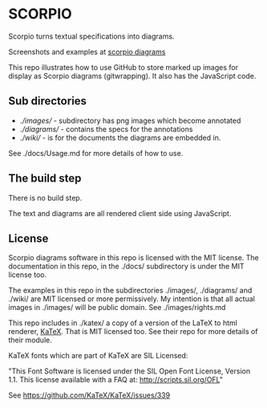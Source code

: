# SCORPIO

Scorpio turns textual specifications into diagrams.

Screenshots and examples at [scorpio diagrams](http://scorpiodiagrams.com/)

This repo illustrates how to use GitHub to store marked up images for display as Scorpio diagrams (gitwrapping).  It also has the JavaScript code.

## Sub directories

+ *./images/* - subdirectory has png images which become annotated
+ *./diagrams/* - contains the specs for the annotations
+ *./wiki/* - is for the documents the diagrams are embedded in.

See ./docs/Usage.md for more details of how to use.

## The build step

There is no build step.

The text and diagrams are all rendered client side using JavaScript.  

## License

Scorpio diagrams software in this repo is licensed with the MIT license. The documentation in this repo, in the ./docs/ subdirectory is under the MIT license too.

The examples in this repo in the subdirectories ./images/, ./diagrams/ and ./wiki/ are MIT licensed or more permissively.  My intention is that all actual images in ./images/ will be public domain.  See ./images/rights.md

This repo includes in ./katex/ a copy of a version of the LaTeX to html renderer, [KaTeX](https://github.com/KaTeX/KaTeX).  That is MIT licensed too.  See their repo for more details of their module.

KaTeX fonts which are part of KaTeX are SIL Licensed:

"This Font Software is licensed under the SIL Open Font
License, Version 1.1.  This license available with a FAQ at:
http://scripts.sil.org/OFL"

See https://github.com/KaTeX/KaTeX/issues/339

